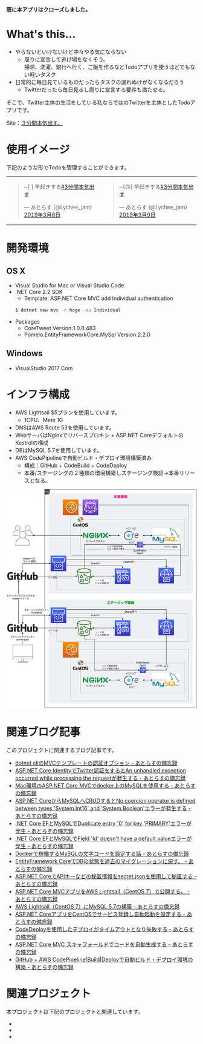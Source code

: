 
**既に本アプリはクローズしました。**

# What's this...

* やらないといけないけど中々やる気にならない  
  * 周りに宣言して逃げ場をなくそう。  
  掃除、洗濯、銀行へ行く、ご飯を作るなどTodoアプリを使うほどでもない軽いタスク
* 日常的に毎日見ているものだったらタスクの漏れぬけがなくなるだろう
  * Twitterだったら毎日見るし周りに宣言する要件も満たせる。

そこで、Twitter主体の生活をしている私ならではのTwitterを主体としたTodoアプリです。

Site：[３分間本気出す。](http://todo.kitigai.org)

# 使用イメージ

下記のような形でTodoを管理することができます。

|||
|-|-|
|<blockquote class="twitter-tweet" data-lang="ja"><p lang="ja" dir="ltr">─[ ] 早起きする<a href="https://twitter.com/hashtag/3%E5%88%86%E9%96%93%E6%9C%AC%E6%B0%97%E5%87%BA%E3%81%99?src=hash&amp;ref_src=twsrc%5Etfw">#3分間本気出す</a></p>&mdash; あとらす (@Lychee_jam) <a href="https://twitter.com/Lychee_jam/status/1104055886798970880?ref_src=twsrc%5Etfw">2019年3月8日</a></blockquote>|<blockquote class="twitter-tweet" data-lang="ja"><p lang="ja" dir="ltr">─[🙃] 早起きする<a href="https://twitter.com/hashtag/3%E5%88%86%E9%96%93%E6%9C%AC%E6%B0%97%E5%87%BA%E3%81%99?src=hash&amp;ref_src=twsrc%5Etfw">#3分間本気出す</a></p>&mdash; あとらす (@Lychee_jam) <a href="https://twitter.com/Lychee_jam/status/1104235454168162304?ref_src=twsrc%5Etfw">2019年3月9日</a></blockquote>|

# 開発環境

## OS X

* Visual Studio for Mac or Visual Studio Code
* .NET Core 2.2 SDK
  * Template: ASP.NET Core MVC add Individual authentication
  ```sh
  $ dotnet new mvc -n hoge -au Individual
  ```
* Packages
  * CoreTweet Version:1.0.0.483
  * Pomelo.EntityFrameworkCore.MySql Version:2.2.0

## Windows

* VisualStudio 2017 Com

# インフラ構成
* AWS Lightsail $5プランを使用しています。
  * 1CPU、Mem 1G
* DNSはAWS Route 53を使用しています。
* WebサーバはNginxでリバースプロキシ + ASP.NET CoreデフォルトのKestrelの構成
* DBはMySQL 5.7を使用しています。
* AWS CodePipelineで自動ビルド・デプロイ環境構築済み
  * 構成：GitHub + CodeBuild + CodeDeploy
  * 本番/ステージングの２種類の環境構築しステージング検証→本番リリースとなる。

![](images/todoapp.png)

# 関連ブログ記事
このプロジェクトに関連するブログ記事です。

* [dotnet cliのMVCテンプレートの認証オプション - あとらすの備忘録](http://kitigai.hatenablog.com/entry/2019/02/26/223534)
* [ASP.NET Core IdentityでTwitter認証をするとAn unhandled exception occurred while processing the requestが発生する - あとらすの備忘録](http://kitigai.hatenablog.com/entry/2019/02/27/003134)
* [Mac環境のASP.NET Core MVCでdocker上のMySQLを使用する - あとらすの備忘録](http://kitigai.hatenablog.com/entry/2019/03/01/005640)
* [ASP.NET CoreからMySQLへCRUDするとNo coercion operator is defined between types 'System.Int16' and 'System.Boolean'エラーが発生する - あとらすの備忘録](http://kitigai.hatenablog.com/entry/2019/03/01/030000)
* [.NET Core EFとMySQLでDuplicate entry '0' for key 'PRIMARY'エラーが発生 - あとらすの備忘録](http://kitigai.hatenablog.com/entry/2019/03/03/015358)
* [.NET Core EFとMySQLでField 'Id' doesn't have a default valueエラーが発生 - あとらすの備忘録](http://kitigai.hatenablog.com/entry/2019/03/03/025337)
* [Dockerで稼働するMySQLの文字コードを設定する話 - あとらすの備忘録](http://kitigai.hatenablog.com/entry/2019/03/03/203310)
* [EntityFramework CoreでDBの状態を過去のマイグレーションに戻す。 - あとらすの備忘録](http://kitigai.hatenablog.com/entry/2019/03/05/163622)
* [ASP\.NET CoreでAPIキーなどの秘匿情報をsecret.jsonを使用して秘匿する - あとらすの備忘録](http://kitigai.hatenablog.com/entry/2019/03/05/190813)
* [ASP\.NET Core MVCアプリをAWS Lightsail（CentOS 7）で公開する。 - あとらすの備忘録](http://kitigai.hatenablog.com/entry/2019/03/16/182112)
* [AWS Lightsail（CentOS 7）にMySQL 5.7の構築 - あとらすの備忘録](http://kitigai.hatenablog.com/entry/2019/03/16/195149)
* [ASP\.NET CoreアプリをCentOSでサービス登録し自動起動を設定する - あとらすの備忘録](http://kitigai.hatenablog.com/entry/2019/03/16/202454)
* [CodeDeployを使用したデプロイがタイムアウトとなり失敗する - あとらすの備忘録](http://kitigai.hatenablog.com/entry/2019/03/16/230208)
* [ASP\.NET Core MVC スキャフォールドでコードを自動生成する \- あとらすの備忘録](https://kitigai.hatenablog.com/entry/2019/03/24/233758)
* [GitHub \+ AWS CodePipeline\|Build\|Deployで自動ビルド・デプロイ環境の構築 \- あとらすの備忘録](https://kitigai.hatenablog.com/entry/2019/04/01/203347)

# 関連プロジェクト

本プロジェクトは下記のプロジェクトと関連しています。

* 
* 
* 

